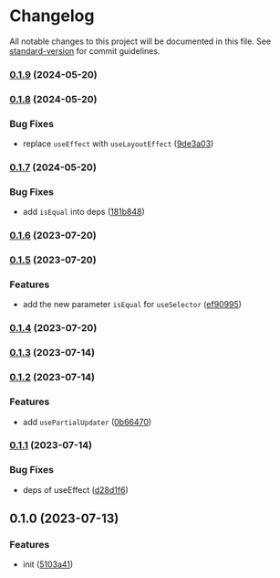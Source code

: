 # Changelog

All notable changes to this project will be documented in this file. See [standard-version](https://github.com/conventional-changelog/standard-version) for commit guidelines.

### [0.1.9](https://github.com/BlackGlory/extra-react-store/compare/v0.1.8...v0.1.9) (2024-05-20)

### [0.1.8](https://github.com/BlackGlory/extra-react-store/compare/v0.1.7...v0.1.8) (2024-05-20)


### Bug Fixes

* replace `useEffect` with `useLayoutEffect` ([9de3a03](https://github.com/BlackGlory/extra-react-store/commit/9de3a03134cb4058f828bd56c19258214ef9d7de))

### [0.1.7](https://github.com/BlackGlory/extra-react-store/compare/v0.1.6...v0.1.7) (2024-05-20)


### Bug Fixes

* add `isEqual` into deps ([181b848](https://github.com/BlackGlory/extra-react-store/commit/181b848a04a037f75ae1d588445623e10417385d))

### [0.1.6](https://github.com/BlackGlory/extra-react-store/compare/v0.1.5...v0.1.6) (2023-07-20)

### [0.1.5](https://github.com/BlackGlory/extra-react-store/compare/v0.1.4...v0.1.5) (2023-07-20)


### Features

* add the new parameter `isEqual` for `useSelector` ([ef90995](https://github.com/BlackGlory/extra-react-store/commit/ef909952dd90bb84fc6dbce5662413bc668b0151))

### [0.1.4](https://github.com/BlackGlory/extra-react-store/compare/v0.1.3...v0.1.4) (2023-07-20)

### [0.1.3](https://github.com/BlackGlory/extra-react-store/compare/v0.1.2...v0.1.3) (2023-07-14)

### [0.1.2](https://github.com/BlackGlory/extra-react-store/compare/v0.1.1...v0.1.2) (2023-07-14)


### Features

* add `usePartialUpdater` ([0b66470](https://github.com/BlackGlory/extra-react-store/commit/0b6647086f9c95f84e02f23afe51253279106c2b))

### [0.1.1](https://github.com/BlackGlory/extra-react-store/compare/v0.1.0...v0.1.1) (2023-07-14)


### Bug Fixes

* deps of useEffect ([d28d1f6](https://github.com/BlackGlory/extra-react-store/commit/d28d1f6a9fe10cd3153d33c3ad4ae3b33257dae3))

## 0.1.0 (2023-07-13)


### Features

* init ([5103a41](https://github.com/BlackGlory/extra-react-store/commit/5103a412f5e29d6ddea3da3e95a0a421336e6e22))
